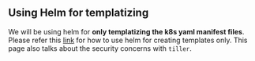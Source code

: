 ## Using Helm for templatizing
We will be using helm for **only templatizing the k8s yaml manifest files**.
Please refer this [link](https://medium.com/@jeroen.rosenberg/using-helm-charts-without-tiller-f1588bc1f0c4) for how to 
use helm for creating templates only. This page also talks about the security concerns with `tiller`.
